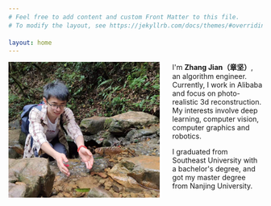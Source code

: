 ```yaml
---
# Feel free to add content and custom Front Matter to this file.
# To modify the layout, see https://jekyllrb.com/docs/themes/#overriding-theme-defaults

layout: home
---
```


<div  class="f0">

<img src="images/personal-img.jpg" width = "300" alt="图片名称" align=left style="margin-right:25px"/>

</div >



I'm **Zhang Jian（章坚）**, an algorithm engineer. Currently, I work in Alibaba and focus on photo-realistic 3d reconstruction. My interests involve deep learning, computer vision, computer graphics and robotics.

I graduated from Southeast University with a bachelor's degree, and got my master degree from Nanjing University. 


